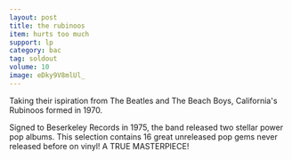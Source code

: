```yaml
---
layout: post
title: the rubinoos
item: hurts too much
support: lp
category: bac
tag: soldout
volume: 10
image: eDky9V8mlUl_
---
```


Taking their ispiration from The Beatles and The Beach Boys, California&#x27;s Rubinoos formed in 1970.

Signed to Beserkeley Records in 1975, the band released two stellar power pop albums. This selection contains 16 great unreleased pop gems never released before on vinyl! A TRUE MASTERPIECE!